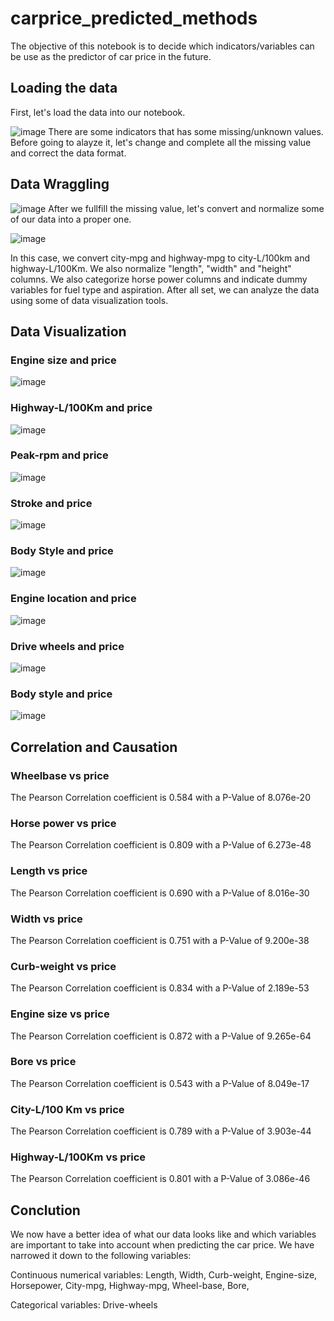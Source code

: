 # carprice_predicted_methods
The objective of this notebook is to decide which indicators/variables can be use as the predictor of car price in the future.

## Loading the data
First, let's load the data into our notebook.

![image](https://user-images.githubusercontent.com/118429391/208048245-8c6bf0a6-53e3-4f60-9ef0-2a715957d61a.png)
There are some indicators that has some missing/unknown values. Before going to alayze it, let's change and complete all the missing value and correct the data format.

## Data Wraggling 

![image](https://user-images.githubusercontent.com/118429391/208048769-43ea1526-7a8c-45bc-850e-784374c11580.png)
After we fullfill the missing value, let's convert and normalize some of our data into a proper one. 

![image](https://user-images.githubusercontent.com/118429391/208050189-c2318392-1d01-4e27-9846-82c994a0854f.png)

In this case, we convert city-mpg and highway-mpg to city-L/100km and highway-L/100Km. We also normalize "length", "width" and "height" columns. We also categorize horse power columns and indicate dummy variables for fuel type and aspiration. After all set, we can analyze the data using some of data visualization tools. 

## Data Visualization

### Engine size and price

![image](https://user-images.githubusercontent.com/118429391/208051148-497d1b5e-e1ae-40bd-9c7a-2361314c9d2f.png)

### Highway-L/100Km and price

![image](https://user-images.githubusercontent.com/118429391/208051292-18dec150-7023-4e3c-a76e-6b5ed269cdb1.png)

### Peak-rpm and price

![image](https://user-images.githubusercontent.com/118429391/208051434-6f7c05f5-559b-4546-ac43-e0c62b4e687b.png)

### Stroke and price

![image](https://user-images.githubusercontent.com/118429391/208051765-2d86c28c-bb0a-4a0d-a51f-6ae9e0527b3b.png)

### Body Style and price

![image](https://user-images.githubusercontent.com/118429391/208052087-a1ab727e-0cf9-4e6a-874a-8ded9e3db652.png)

### Engine location and price

![image](https://user-images.githubusercontent.com/118429391/208052443-a7852f9f-f1ab-464e-90a4-8d1f974107c9.png)

### Drive wheels and price

![image](https://user-images.githubusercontent.com/118429391/208052553-7170487d-1746-49a0-b6e5-7f8eba65aa88.png)

### Body style and price

![image](https://user-images.githubusercontent.com/118429391/208052678-09dfed72-c1cd-4c87-aecb-ce3f2242c1c4.png)

## Correlation and Causation

### Wheelbase vs price
The Pearson Correlation coefficient is 0.584 with a P-Value of 8.076e-20
### Horse power vs price
The Pearson Correlation coefficient is 0.809 with a P-Value of 6.273e-48
### Length vs price
The Pearson Correlation coefficient is 0.690 with a P-Value of 8.016e-30
### Width vs price
The Pearson Correlation coefficient is 0.751 with a P-Value of 9.200e-38
### Curb-weight vs price
The Pearson Correlation coefficient is 0.834 with a P-Value of 2.189e-53
### Engine size vs price
The Pearson Correlation coefficient is 0.872 with a P-Value of 9.265e-64
### Bore vs price
The Pearson Correlation coefficient is 0.543 with a P-Value of 8.049e-17
### City-L/100 Km vs price
The Pearson Correlation coefficient is 0.789 with a P-Value of 3.903e-44
### Highway-L/100Km vs price
The Pearson Correlation coefficient is 0.801 with a P-Value of 3.086e-46

## Conclution
We now have a better idea of what our data looks like and which variables are important to take into account when predicting the car price. We have narrowed it down to the following variables:

Continuous numerical variables:
Length, Width, Curb-weight, Engine-size, Horsepower, City-mpg, Highway-mpg, Wheel-base, Bore,

Categorical variables:
Drive-wheels
